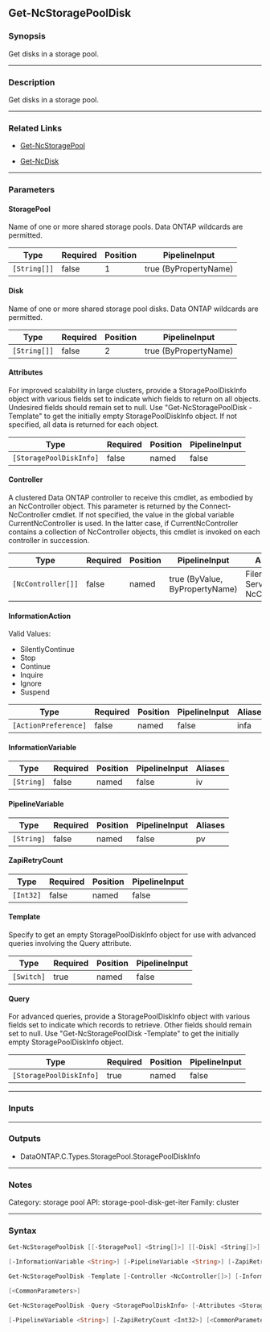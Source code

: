 Get-NcStoragePoolDisk
---------------------

### Synopsis
Get disks in a storage pool.

---

### Description

Get disks in a storage pool.

---

### Related Links
* [Get-NcStoragePool](Get-NcStoragePool)

* [Get-NcDisk](Get-NcDisk)

---

### Parameters
#### **StoragePool**
Name of one or more shared storage pools.  Data ONTAP wildcards are permitted.

|Type        |Required|Position|PipelineInput        |
|------------|--------|--------|---------------------|
|`[String[]]`|false   |1       |true (ByPropertyName)|

#### **Disk**
Name of one or more shared storage pool disks.  Data ONTAP wildcards are permitted.

|Type        |Required|Position|PipelineInput        |
|------------|--------|--------|---------------------|
|`[String[]]`|false   |2       |true (ByPropertyName)|

#### **Attributes**
For improved scalability in large clusters, provide a StoragePoolDiskInfo object with various fields set to indicate which fields to return on all objects.  Undesired fields should remain set to null.  Use "Get-NcStoragePoolDisk -Template" to get the initially empty StoragePoolDiskInfo object.  If not specified, all data is returned for each object.

|Type                   |Required|Position|PipelineInput|
|-----------------------|--------|--------|-------------|
|`[StoragePoolDiskInfo]`|false   |named   |false        |

#### **Controller**
A clustered Data ONTAP controller to receive this cmdlet, as embodied by an NcController object.  This parameter is returned by the Connect-NcController cmdlet.  If not specified, the value in the global variable CurrentNcController is used.  In the latter case, if CurrentNcController contains a collection of NcController objects, this cmdlet is invoked on each controller in succession.

|Type              |Required|Position|PipelineInput                 |Aliases                          |
|------------------|--------|--------|------------------------------|---------------------------------|
|`[NcController[]]`|false   |named   |true (ByValue, ByPropertyName)|Filer<br/>Server<br/>NcController|

#### **InformationAction**

Valid Values:

* SilentlyContinue
* Stop
* Continue
* Inquire
* Ignore
* Suspend

|Type                |Required|Position|PipelineInput|Aliases|
|--------------------|--------|--------|-------------|-------|
|`[ActionPreference]`|false   |named   |false        |infa   |

#### **InformationVariable**

|Type      |Required|Position|PipelineInput|Aliases|
|----------|--------|--------|-------------|-------|
|`[String]`|false   |named   |false        |iv     |

#### **PipelineVariable**

|Type      |Required|Position|PipelineInput|Aliases|
|----------|--------|--------|-------------|-------|
|`[String]`|false   |named   |false        |pv     |

#### **ZapiRetryCount**

|Type     |Required|Position|PipelineInput|
|---------|--------|--------|-------------|
|`[Int32]`|false   |named   |false        |

#### **Template**
Specify to get an empty StoragePoolDiskInfo object for use with advanced queries involving the Query attribute.

|Type      |Required|Position|PipelineInput|
|----------|--------|--------|-------------|
|`[Switch]`|true    |named   |false        |

#### **Query**
For advanced queries, provide a StoragePoolDiskInfo object with various fields set to indicate which records to retrieve.  Other fields should remain set to null.  Use "Get-NcStoragePoolDisk -Template" to get the initially empty StoragePoolDiskInfo object.

|Type                   |Required|Position|PipelineInput|
|-----------------------|--------|--------|-------------|
|`[StoragePoolDiskInfo]`|true    |named   |false        |

---

### Inputs

---

### Outputs
* DataONTAP.C.Types.StoragePool.StoragePoolDiskInfo

---

### Notes
Category: storage pool
API: storage-pool-disk-get-iter
Family: cluster

---

### Syntax
```PowerShell
Get-NcStoragePoolDisk [[-StoragePool] <String[]>] [[-Disk] <String[]>] [-Attributes <StoragePoolDiskInfo>] [-Controller <NcController[]>] [-InformationAction <ActionPreference>] 
```
```PowerShell
[-InformationVariable <String>] [-PipelineVariable <String>] [-ZapiRetryCount <Int32>] [<CommonParameters>]
```
```PowerShell
Get-NcStoragePoolDisk -Template [-Controller <NcController[]>] [-InformationAction <ActionPreference>] [-InformationVariable <String>] [-PipelineVariable <String>] [-ZapiRetryCount <Int32>] 
```
```PowerShell
[<CommonParameters>]
```
```PowerShell
Get-NcStoragePoolDisk -Query <StoragePoolDiskInfo> [-Attributes <StoragePoolDiskInfo>] [-Controller <NcController[]>] [-InformationAction <ActionPreference>] [-InformationVariable <String>] 
```
```PowerShell
[-PipelineVariable <String>] [-ZapiRetryCount <Int32>] [<CommonParameters>]
```
